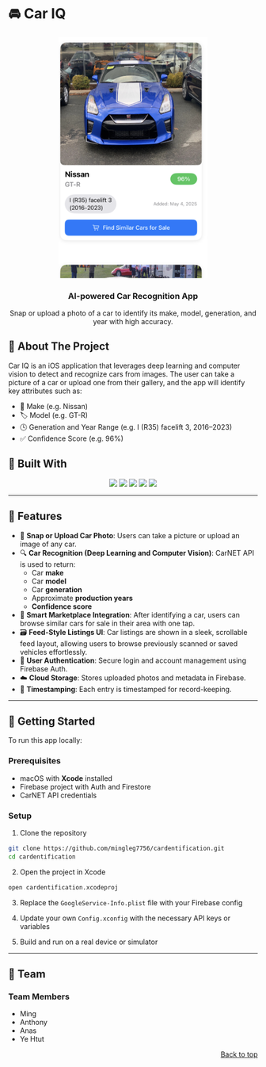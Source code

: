 <a name="readme-top"></a>

# 🚘 Car IQ

<div align="center">
<!-- Add sample image here -->
  <img src="./sample_imgs/car_sample1.png" alt="Car IQ Sample" width="300"/>
  <h3 align="center">AI-powered Car Recognition App</h3>
  <p align="center">Snap or upload a photo of a car to identify its make, model, generation, and year with high accuracy.</p>
</div>

## 🔎 About The Project

Car IQ is an iOS application that leverages deep learning and computer vision to detect and recognize cars from images. The user can take a picture of a car or upload one from their gallery, and the app will identify key attributes such as:

- 🚗 Make (e.g. Nissan)
- 🏷️ Model (e.g. GT-R)
- 🕓 Generation and Year Range (e.g. I (R35) facelift 3, 2016–2023)
- ✅ Confidence Score (e.g. 96%)

## 🚀 Built With

<p align="center">
  <img src="https://img.shields.io/badge/swift-orange?style=for-the-badge&logo=swift&logoColor=white" />
  <img src="https://img.shields.io/badge/swiftui-1E90FF?style=for-the-badge&logo=swift&logoColor=white" />
  <img src="https://img.shields.io/badge/UIKit-black?style=for-the-badge&logo=apple&logoColor=white" />
  <img src="https://img.shields.io/badge/firebase-FFCA28?style=for-the-badge&logo=firebase&logoColor=black" />
  <img src="https://img.shields.io/badge/CarNET%20API-blue?style=for-the-badge" />
</p>

---

## 📱 Features

- 📸 **Snap or Upload Car Photo**: Users can take a picture or upload an image of any car.
- 🔍 **Car Recognition (Deep Learning and Computer Vision)**: CarNET API is used to return:
  - Car **make**
  - Car **model**
  - Car **generation**
  - Approximate **production years**
  - **Confidence score**
- 🛒 **Smart Marketplace Integration**: After identifying a car, users can browse similar cars for sale in their area with one tap.
- 🗃️ **Feed-Style Listings UI**: Car listings are shown in a sleek, scrollable feed layout, allowing users to browse previously scanned or saved vehicles effortlessly.
- 👤 **User Authentication**: Secure login and account management using Firebase Auth.
- ☁️ **Cloud Storage**: Stores uploaded photos and metadata in Firebase.
- 📅 **Timestamping**: Each entry is timestamped for record-keeping.

---

## 🧰 Getting Started

To run this app locally:

### Prerequisites

- macOS with **Xcode** installed
- Firebase project with Auth and Firestore
- CarNET API credentials

### Setup

1. Clone the repository

```bash
git clone https://github.com/mingleg7756/cardentification.git
cd cardentification
```

2. Open the project in Xcode

```bash
open cardentification.xcodeproj
```

3. Replace the `GoogleService-Info.plist` file with your Firebase config

4. Update your own `Config.xconfig` with the necessary API keys or variables

5. Build and run on a real device or simulator

---

## 👥 Team

### Team Members

- Ming
- Anthony
- Anas
- Ye Htut

<p align="right"><a href="#readme-top">Back to top</a></p>
